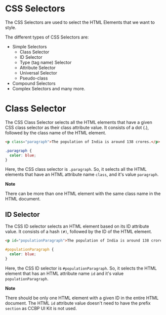 # CSS Selectors

The CSS Selectors are used to select the HTML Elements that we want to style.

The different types of CSS Selectors are:

- Simple Selectors
  - Class Selector
  - ID Selector
  - Type (tag name) Selector
  - Attribute Selector
  - Universal Selector
  - Pseudo-class
- Compound Selectors
- Complex Selectors and many more.

# Class Selector

The CSS Class Selector selects all the HTML elements that have a given CSS class selector as their class attribute value. It consists of a dot (.), followed by the class name of the HTML element.

```HTML
<p class="paragraph">The population of India is around 138 crores.</p>
```

```CSS
.paragraph {
  color: blue;
}
```

Here, the CSS class selector is `.paragraph`. So, it selects all the HTML elements that have an HTML attribute name `class`, and it's value `paragraph`.

<b>Note</b>

There can be more than one HTML element with the same class name in the HTML document.

## ID Selector

The CSS ID selector selects an HTML element based on its ID attribute value. It consists of a hash `(#)`, followed by the ID of the HTML element.

```HTML
<p id="populationParagraph">The population of India is around 138 crores.</p>
```

```CSS
#populationParagraph {
  color: blue;
}
```

Here, the CSS ID selector is `#populationParagraph`. So, it selects the HTML element that has an HTML attribute name `id` and it's value `populationParagraph`.

<b>Note</b>

There should be only one HTML element with a given ID in the entire HTML document. The HTML `id` attribute value doesn't need to have the prefix `section` as CCBP UI Kit is not used.
